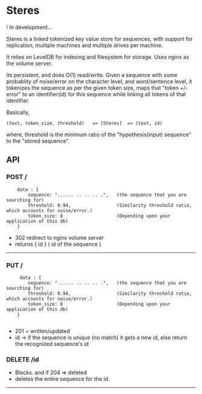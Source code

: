 
# Steres

! In development... 


Steres is a linked tokenized key value store for sequences, with support for replication, multiple machines and multiple drives per machine.

It relies on LevelDB for indexing and filesystem for storage. Uses nginx as the volume server.

Its persistent, and does O(1) read/write. 
Given a sequence with some probablity of noise/error on
the character level, and word/sentence level, it tokenizes 
the sequence as per the given token size, maps that "token +/- error" to 
an identifier(id) for this sequence while linking all tokens of that identifier. 


Basically,
```
(text, token_size, threshold)   => [Steres]  => (text, id) 
```
where, threshold is the minimum ratio of the "hypothesis(input) sequence" to the "stored sequence".

## API


### POST /
```
    data : {
        sequence: "...... .. .. .. .",   (the sequence that you are searching for)
        threshold: 0.94,                 (Similarity threshold ratio, which accounts for noise/error.)
        token_size: 8                    (Depending upon your application of this db)  
    }
```
* 302 redirect to nginx volume server
* returns { id } ( id of the sequence }

---------

### PUT /
```
     data : {
        sequence: "...... .. .. .. .",   (the sequence that you are searching for)
        threshold: 0.94,                 (Similarity threshold ratio, which accounts for noise/error.)
        token_size: 8                    (Depending upon your application of this db)  
    }
   
```
* 201 = written/updated 
* id -> if the sequence is unique (no match) it gets a new id, else return the recognized sequence's id

### DELETE /id
* Blocks. and if 204 => deleted
* deletes the entire sequence for the id.

--------
